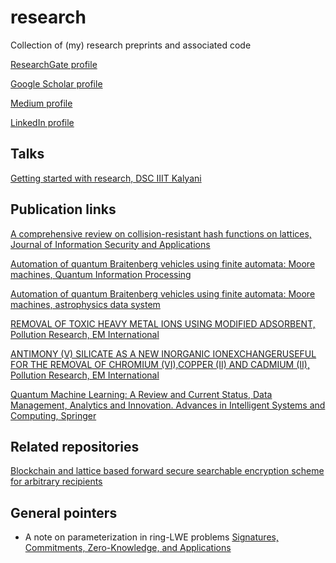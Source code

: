 # research
Collection of (my) research preprints and associated code

[ResearchGate profile](https://www.researchgate.net/profile/Nimish_Mishra)

[Google Scholar profile](https://scholar.google.com/citations?user=LWFyS-gAAAAJ&hl=en&authuser=1)

[Medium profile](https://medium.com/@neelam.nimish)

[LinkedIn profile](https://www.linkedin.com/in/nimish-mishra-2ab313106/)

## Talks

[Getting started with research, DSC IIIT Kalyani](https://youtu.be/e2EY_3GA9-A?t=773)

## Publication links

[A comprehensive review on collision-resistant hash functions on lattices, Journal of Information Security and Applications](https://www.sciencedirect.com/science/article/abs/pii/S2214212621000296)

[Automation of quantum Braitenberg vehicles using finite automata: Moore machines, Quantum Information Processing](https://link.springer.com/article/10.1007/s11128-019-2512-2)

[Automation of quantum Braitenberg vehicles using finite automata: Moore machines, astrophysics data system](https://ui.adsabs.harvard.edu/abs/2019QuIP...19...17M/abstract)

[REMOVAL OF TOXIC HEAVY METAL IONS USING MODIFIED ADSORBENT, Pollution Research, EM International](http://www.envirobiotechjournals.com/article_abstract.php?aid=8650&iid=248&jid=4)

[ANTIMONY (V) SILICATE AS A NEW INORGANIC IONEXCHANGERUSEFUL FOR THE REMOVAL OF CHROMIUM (VI),COPPER (II) AND CADMIUM (II), Pollution Research, EM International](http://www.envirobiotechjournals.com/article_abstract.php?aid=8207&iid=239&jid=4)

[Quantum Machine Learning: A Review and Current Status, Data Management, Analytics and Innovation. Advances in Intelligent Systems and Computing, Springer](https://link.springer.com/chapter/10.1007%2F978-981-15-5619-7_8)


## Related repositories

[Blockchain and lattice based forward secure searchable encryption scheme for arbitrary recipients](https://github.com/sbis04/mediblock)

## General pointers

- A note on parameterization in ring-LWE problems [Signatures, Commitments, Zero-Knowledge, and Applications](https://www.youtube.com/watch?v=N5nKGtugxYY&t=30s) 
